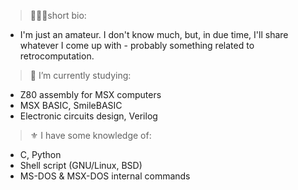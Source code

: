 > short bio:
- I'm just an amateur. I don't know much, but, in due time, I'll share whatever I come up with - probably something related to retrocomputation. 

> 💮 I’m currently studying:
- Z80 assembly for MSX computers
- MSX BASIC, SmileBASIC
- Electronic circuits design, Verilog
> ⚜ I have some knowledge of:
- C, Python
- Shell script (GNU/Linux, BSD)
- MS-DOS & MSX-DOS internal commands
